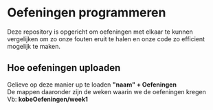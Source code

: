 # Oefeningen programmeren
Deze repository is opgericht om oefeningen met elkaar te kunnen vergelijken om zo onze fouten eruit te halen en onze code zo efficient mogelijk te maken.
## Hoe oefeningen uploaden
Gelieve op deze manier up te loaden **"naam" + Oefeningen**<br>
De mappen daaronder zijn de weken waarin we de oefeningen kregen
<br>
Vb: **kobeOefeningen/week1**
